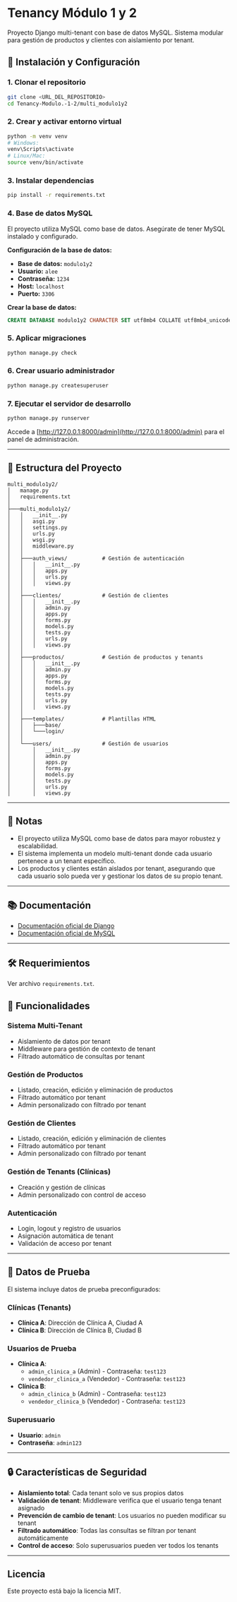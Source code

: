 # Tenancy Módulo 1 y 2

Proyecto Django multi-tenant con base de datos MySQL. Sistema modular para gestión de productos y clientes con aislamiento por tenant.

## 🚀 Instalación y Configuración

### 1. Clonar el repositorio
```sh
git clone <URL_DEL_REPOSITORIO>
cd Tenancy-Modulo.-1-2/multi_modulo1y2
```

### 2. Crear y activar entorno virtual
```sh
python -m venv venv
# Windows:
venv\Scripts\activate
# Linux/Mac:
source venv/bin/activate
```

### 3. Instalar dependencias
```sh
pip install -r requirements.txt
```

### 4. Base de datos MySQL

El proyecto utiliza MySQL como base de datos. Asegúrate de tener MySQL instalado y configurado.

**Configuración de la base de datos:**
- **Base de datos:** `modulo1y2`
- **Usuario:** `alee`
- **Contraseña:** `1234`
- **Host:** `localhost`
- **Puerto:** `3306`

**Crear la base de datos:**
```sql
CREATE DATABASE modulo1y2 CHARACTER SET utf8mb4 COLLATE utf8mb4_unicode_ci;
```

### 5. Aplicar migraciones
```sh
python manage.py check
```

### 6. Crear usuario administrador
```sh
python manage.py createsuperuser
```

### 7. Ejecutar el servidor de desarrollo
```sh
python manage.py runserver
```

Accede a [http://127.0.0.1:8000/admin](http://127.0.0.1:8000/admin) para el panel de administración.

---

## 📁 Estructura del Proyecto

```
multi_modulo1y2/
│   manage.py
│   requirements.txt
│
├───multi_modulo1y2/
│   │   __init__.py
│   │   asgi.py
│   │   settings.py
│   │   urls.py
│   │   wsgi.py
│   │   middleware.py
│   │
│   ├───auth_views/           # Gestión de autenticación
│   │   │   __init__.py
│   │   │   apps.py
│   │   │   urls.py
│   │   │   views.py
│   │
│   ├───clientes/             # Gestión de clientes
│   │   │   __init__.py
│   │   │   admin.py
│   │   │   apps.py
│   │   │   forms.py
│   │   │   models.py
│   │   │   tests.py
│   │   │   urls.py
│   │   │   views.py
│   │
│   ├───productos/            # Gestión de productos y tenants
│   │   │   __init__.py
│   │   │   admin.py
│   │   │   apps.py
│   │   │   forms.py
│   │   │   models.py
│   │   │   tests.py
│   │   │   urls.py
│   │   │   views.py
│   │
│   ├───templates/            # Plantillas HTML
│   │   ├───base/
│   │   └───login/
│   │
│   └───users/                # Gestión de usuarios
│       │   __init__.py
│       │   admin.py
│       │   apps.py
│       │   forms.py
│       │   models.py
│       │   tests.py
│       │   urls.py
│       │   views.py
```

---

## 📝 Notas

- El proyecto utiliza MySQL como base de datos para mayor robustez y escalabilidad.
- El sistema implementa un modelo multi-tenant donde cada usuario pertenece a un tenant específico.
- Los productos y clientes están aislados por tenant, asegurando que cada usuario solo pueda ver y gestionar los datos de su propio tenant.

---

## 📚 Documentación

- [Documentación oficial de Django](https://docs.djangoproject.com/en/5.2/)
- [Documentación oficial de MySQL](https://dev.mysql.com/doc/)

---

## 🛠️ Requerimientos

Ver archivo `requirements.txt`.

## 🔑 Funcionalidades

### Sistema Multi-Tenant
- Aislamiento de datos por tenant
- Middleware para gestión de contexto de tenant
- Filtrado automático de consultas por tenant

### Gestión de Productos
- Listado, creación, edición y eliminación de productos
- Filtrado automático por tenant
- Admin personalizado con filtrado por tenant

### Gestión de Clientes
- Listado, creación, edición y eliminación de clientes
- Filtrado automático por tenant
- Admin personalizado con filtrado por tenant

### Gestión de Tenants (Clínicas)
- Creación y gestión de clínicas
- Admin personalizado con control de acceso

### Autenticación
- Login, logout y registro de usuarios
- Asignación automática de tenant
- Validación de acceso por tenant

---

## 🧪 Datos de Prueba

El sistema incluye datos de prueba preconfigurados:

### Clínicas (Tenants)
- **Clínica A**: Dirección de Clínica A, Ciudad A
- **Clínica B**: Dirección de Clínica B, Ciudad B

### Usuarios de Prueba
- **Clínica A**: 
  - `admin_clinica_a` (Admin) - Contraseña: `test123`
  - `vendedor_clinica_a` (Vendedor) - Contraseña: `test123`
- **Clínica B**: 
  - `admin_clinica_b` (Admin) - Contraseña: `test123`
  - `vendedor_clinica_b` (Vendedor) - Contraseña: `test123`

### Superusuario
- **Usuario**: `admin`
- **Contraseña**: `admin123`

---

## 🔒 Características de Seguridad

- **Aislamiento total**: Cada tenant solo ve sus propios datos
- **Validación de tenant**: Middleware verifica que el usuario tenga tenant asignado
- **Prevención de cambio de tenant**: Los usuarios no pueden modificar su tenant
- **Filtrado automático**: Todas las consultas se filtran por tenant automáticamente
- **Control de acceso**: Solo superusuarios pueden ver todos los tenants

---

## Licencia

Este proyecto está bajo la licencia MIT.
